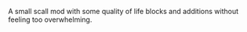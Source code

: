 A small scall mod with some quality of life blocks and additions without feeling too overwhelming. 
